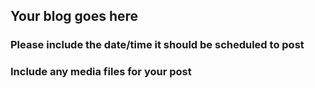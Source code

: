 ## Your blog goes here

### Please include the date/time it should be scheduled to post

### Include any media files for your post 
